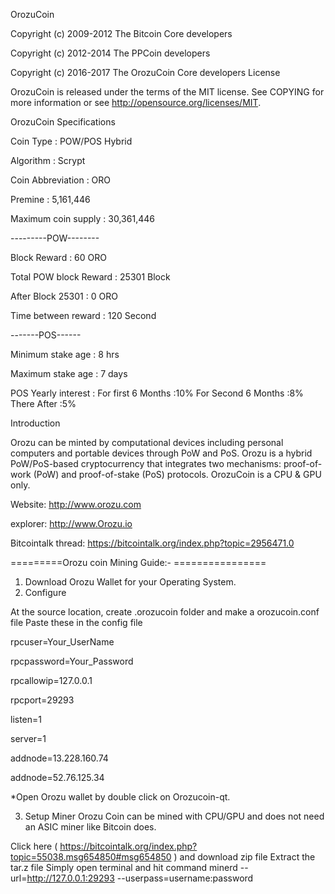 OrozuCoin

Copyright (c) 2009-2012 The Bitcoin Core developers

Copyright (c) 2012-2014 The PPCoin developers

Copyright (c) 2016-2017 The OrozuCoin Core developers
License

OrozuCoin is released under the terms of the MIT license. See COPYING for more information or see http://opensource.org/licenses/MIT.

OrozuCoin Specifications

Coin Type : POW/POS Hybrid

Algorithm : Scrypt

Coin Abbreviation : ORO

Premine : 5,161,446

Maximum coin supply : 30,361,446

---------POW--------

Block Reward : 60 ORO

Total POW block Reward : 25301 Block

After Block 25301 : 0 ORO

Time between reward : 120 Second

-------POS------

Minimum stake age : 8 hrs

Maximum stake age : 7 days

POS Yearly interest : 
For first 6 Months  :10%
For Second 6 Months  :8%
There After :5%


Introduction

 Orozu can be minted by computational devices including personal computers and portable devices through PoW and PoS. Orozu is a hybrid PoW/PoS-based cryptocurrency that integrates two mechanisms: proof-of-work (PoW) and proof-of-stake (PoS) protocols. OrozuCoin is a CPU & GPU only. 

Website: http://www.orozu.com

explorer: http://www.Orozu.io

Bitcointalk thread: https://bitcointalk.org/index.php?topic=2956471.0

=========Orozu coin Mining Guide:- ================

1. Download Orozu Wallet for your Operating System. 
2. Configure 

At the source location, create .orozucoin folder and make a orozucoin.conf file 
Paste these in the config file 

rpcuser=Your_UserName

rpcpassword=Your_Password

rpcallowip=127.0.0.1

rpcport=29293

listen=1

server=1

addnode=13.228.160.74

addnode=52.76.125.34

*Open Orozu wallet by double click on Orozucoin-qt. 

3. Setup Miner Orozu Coin can be mined with CPU/GPU and does not need an ASIC miner like Bitcoin does. 

Click here ( https://bitcointalk.org/index.php?topic=55038.msg654850#msg654850 ) and download zip file Extract the tar.z file Simply open terminal and hit command minerd --url=http://127.0.0.1:29293 --userpass=username:password

